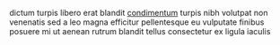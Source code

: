 dictum turpis libero erat blandit [condimentum](generated_webpages/nam4.md)
turpis nibh volutpat non venenatis sed a leo magna efficitur pellentesque eu
vulputate finibus posuere mi ut aenean rutrum blandit tellus consectetur ex
ligula iaculis